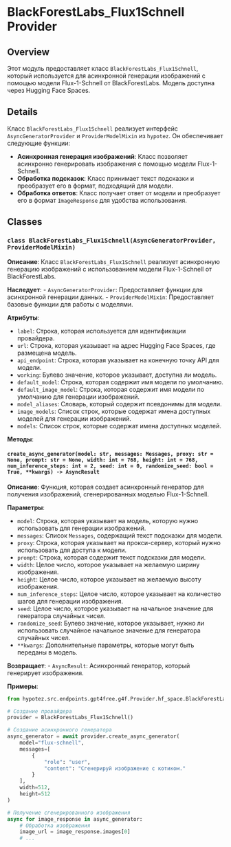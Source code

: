 # BlackForestLabs_Flux1Schnell Provider

## Overview

Этот модуль предоставляет класс `BlackForestLabs_Flux1Schnell`, который используется для асинхронной генерации изображений с помощью модели Flux-1-Schnell от BlackForestLabs. Модель доступна через Hugging Face Spaces.

## Details

Класс `BlackForestLabs_Flux1Schnell` реализует интерфейс `AsyncGeneratorProvider` и `ProviderModelMixin` из `hypotez`. Он обеспечивает следующие функции:

- **Асинхронная генерация изображений**: Класс позволяет асинхронно генерировать изображения с помощью модели Flux-1-Schnell.
- **Обработка подсказок**: Класс принимает текст подсказки и преобразует его в формат, подходящий для модели.
- **Обработка ответов**: Класс получает ответ от модели и преобразует его в формат `ImageResponse` для удобства использования.

## Classes

### `class BlackForestLabs_Flux1Schnell(AsyncGeneratorProvider, ProviderModelMixin)`

**Описание**: Класс `BlackForestLabs_Flux1Schnell` реализует асинхронную генерацию изображений с использованием модели Flux-1-Schnell от BlackForestLabs.

**Наследует**:
    - `AsyncGeneratorProvider`: Предоставляет функции для асинхронной генерации данных.
    - `ProviderModelMixin`: Предоставляет базовые функции для работы с моделями.

**Атрибуты**:

- `label`: Строка, которая используется для идентификации провайдера.
- `url`: Строка, которая указывает на адрес Hugging Face Spaces, где размещена модель.
- `api_endpoint`: Строка, которая указывает на конечную точку API для модели.
- `working`: Булево значение, которое указывает, доступна ли модель.
- `default_model`: Строка, которая содержит имя модели по умолчанию.
- `default_image_model`: Строка, которая содержит имя модели по умолчанию для генерации изображений.
- `model_aliases`: Словарь, который содержит псевдонимы для модели.
- `image_models`: Список строк, которые содержат имена доступных моделей для генерации изображений.
- `models`: Список строк, которые содержат имена доступных моделей.

**Методы**:

#### `create_async_generator(model: str, messages: Messages, proxy: str = None, prompt: str = None, width: int = 768, height: int = 768, num_inference_steps: int = 2, seed: int = 0, randomize_seed: bool = True, **kwargs) -> AsyncResult`

**Описание**: Функция, которая создает асинхронный генератор для получения изображений, сгенерированных моделью Flux-1-Schnell.

**Параметры**:

- `model`: Строка, которая указывает на модель, которую нужно использовать для генерации изображений.
- `messages`: Список `Messages`, содержащий текст подсказки для модели.
- `proxy`: Строка, которая указывает на прокси-сервер, который нужно использовать для доступа к модели.
- `prompt`: Строка, которая содержит текст подсказки для модели.
- `width`: Целое число, которое указывает на желаемую ширину изображения.
- `height`: Целое число, которое указывает на желаемую высоту изображения.
- `num_inference_steps`: Целое число, которое указывает на количество шагов для генерации изображения.
- `seed`: Целое число, которое указывает на начальное значение для генератора случайных чисел.
- `randomize_seed`: Булево значение, которое указывает, нужно ли использовать случайное начальное значение для генератора случайных чисел.
- `**kwargs`: Дополнительные параметры, которые могут быть переданы в модель.

**Возвращает**:
    - `AsyncResult`: Асинхронный генератор, который генерирует изображения.

**Примеры**:

```python
from hypotez.src.endpoints.gpt4free.g4f.Provider.hf_space.BlackForestLabs_Flux1Schnell import BlackForestLabs_Flux1Schnell

# Создание провайдера
provider = BlackForestLabs_Flux1Schnell()

# Создание асинхронного генератора
async_generator = await provider.create_async_generator(
    model="flux-schnell",
    messages=[
        {
            "role": "user",
            "content": "Сгенерируй изображение с котиком."
        }
    ],
    width=512,
    height=512
)

# Получение сгенерированного изображения
async for image_response in async_generator:
    # Обработка изображения
    image_url = image_response.images[0]
    # ...
```